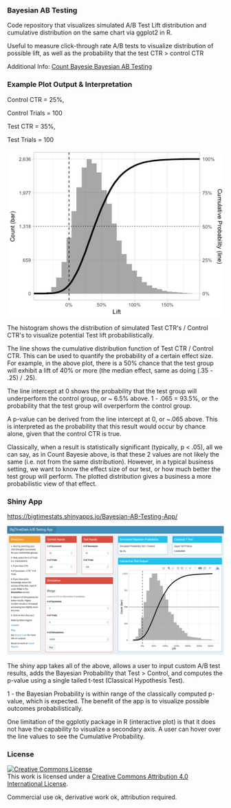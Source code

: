 ### Bayesian AB Testing

Code repository that visualizes simulated A/B Test Lift distribution and cumulative distribution on the same chart via ggplot2 in R.

Useful to measure click-through rate A/B tests to visualize distribution of possible lift, as well as the probability that the test CTR > control CTR

Additional Info: <a href="https://www.countbayesie.com/blog/2015/4/25/bayesian-ab-testing" target="_blank">Count Bayesie Bayesian AB Testing</a>  

### Example Plot Output & Interpretation

Control CTR = 25%,

Control Trials = 100

Test CTR = 35%,

Test Trials = 100

![Sample Plot](Rplot.png)

The histogram shows the distribution of simulated Test CTR's / Control CTR's to visualize potential Test lift probabilistically.

The line shows the cumulative distribution function of Test CTR / Control CTR. This can be used to quantify the probability of a certain effect size. For example, in the above plot, there is a 50% chance that the test group will exhibit a lift of 40% or more (the median effect, same as doing (.35 - .25) / .25).

The line intercept at 0 shows the probability that the test group will underperform the control group, or ~ 6.5% above. 1 - .065 = 93.5%, or the probability that the test group will overperform the control group. 

A p-value can be derived from the line intercept at 0, or ~.065 above. This is interpreted as the probability that this result would occur by chance alone, given that the control CTR is true. 

Classically, when a result is statistically significant (typically, p < .05), all we can say, as in Count Bayesie above, is that these 2 values are not likely the same (i.e. not from the same distribution). However, in a typical business setting, we want to know the effect size of our test, or how much better the test group will perform. The plotted distribution gives a business a more probabilistic view of that effect.


### Shiny App

https://bigtimestats.shinyapps.io/Bayesian-AB-Testing-App/

![Shiny](ShinyApp.png)

The shiny app takes all of the above, allows a user to input custom A/B test results, adds the Bayesian Probability that Test > Control, and computes the p-value using a single tailed t-test (Classical Hypothesis Test).

1 - the Bayesian Probability is within range of the classically computed p-value, which is expected. The benefit of the app is to visualize possible outcomes probabilistically.

One limitation of the ggplotly package in R (interactive plot) is that it does not have the capability to visualize a secondary axis. A user can hover over the line values to see the Cumulative Probability.


### License

<a rel="license" href="http://creativecommons.org/licenses/by/4.0/"><img alt="Creative Commons License" style="border-width:0" src="https://i.creativecommons.org/l/by/4.0/88x31.png" /></a><br />This work is licensed under a <a rel="license" href="http://creativecommons.org/licenses/by/4.0/">Creative Commons Attribution 4.0 International License</a>.

Commercial use ok, derivative work ok, attribution required.


